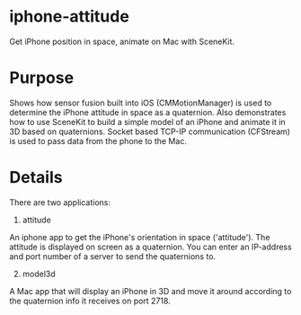 # iphone-attitude
Get iPhone position in space, animate on Mac with SceneKit.

# Purpose
Shows how sensor fusion built into iOS (CMMotionManager) is used to 
determine the iPhone attitude in space as a quaternion. Also 
demonstrates how to use SceneKit to build a simple model of an iPhone and 
animate it in 3D based on quaternions. Socket based TCP-IP communication
(CFStream) is used to pass data from the phone to the Mac.

# Details
There are two applications:

1. attitude

  An iphone app to get the iPhone's orientation in space ('attitude').
  The attitude is displayed on screen as a quaternion.
  You can enter an IP-address and port number of a server to send the quaternions to.

2. model3d

  A Mac app that will display an iPhone in 3D and move it around
  according to the quaternion info it receives on port 2718.



